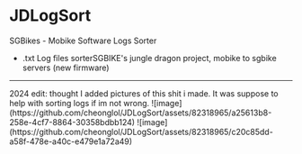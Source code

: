 # JDLogSort
SGBikes - Mobike Software Logs Sorter

- .txt Log files sorterSGBIKE's jungle dragon project, mobike to sgbike servers (new firmware)

<hr/>
2024 edit: thought I added pictures of this shit i made. It was suppose to help with sorting logs if im not wrong.
![image](https://github.com/cheonglol/JDLogSort/assets/82318965/a25613b8-258e-4cf7-8864-30358bdbb124)
![image](https://github.com/cheonglol/JDLogSort/assets/82318965/c20c85dd-a58f-478e-a40c-e479e1a72a49)
